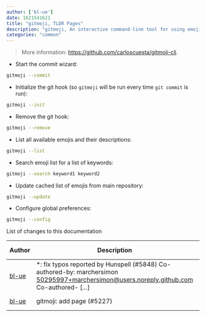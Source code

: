 ```yaml
---
author: ['bl-ue']
date: 1621541621
title: "gitmoji, TLDR Pages"
description: "gitmoji, An interactive command-line tool for using emojis on commits."
categories: "common"
---
```

> More information: <https://github.com/carloscuesta/gitmoji-cli>.

- Start the commit wizard:

```bash
gitmoji --commit
```

- Initialize the git hook (so `gitmoji` will be run every time `git commit` is run):

```bash
gitmoji --init
```

- Remove the git hook:

```bash
gitmoji --remove
```

- List all available emojis and their descriptions:

```bash
gitmoji --list
```

- Search emoji list for a list of keywords:

```bash
gitmoji --search keyword1 keyword2
```

- Update cached list of emojis from main repository:

```bash
gitmoji --update
```

- Configure global preferences:

```bash
gitmoji --config
```
List of changes to this documentation


Author | Description | ISO 8601 Date | GitHub link
------|-----|-----|-----
[bl-ue](mailto:54780737+bl-ue@users.noreply.github.com) | *: fix typos reported by Hunspell (#5848) Co-authored-by: marchersimon <50295997+marchersimon@users.noreply.github.com> Co-authored- [...] | 2021-05-20T22:13:41 | [8ebd171d6f00](https://github.com/tldr-pages/tldr/commit/8ebd171d6f001698709fefc02b1fd5cc9f3a99c4)
[bl-ue](mailto:54780737+bl-ue@users.noreply.github.com) | gitmoji: add page (#5227) | 2021-02-05T15:00:18 | [952b90fa0d3e](https://github.com/tldr-pages/tldr/commit/952b90fa0d3e7c4ef4137c846d799917ef1c35a7)

